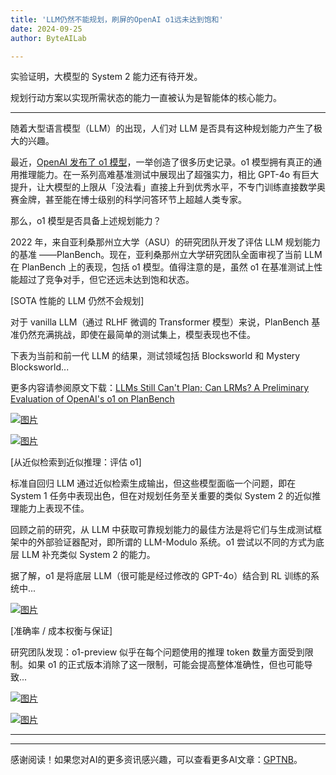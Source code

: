 ```yaml
---
title: 'LLM仍然不能规划，刷屏的OpenAI o1远未达到饱和'
date: 2024-09-25
author: ByteAILab

---
```


实验证明，大模型的 System 2 能力还有待开发。

规划行动方案以实现所需状态的能力一直被认为是智能体的核心能力。

---
随着大型语言模型（LLM）的出现，人们对 LLM 是否具有这种规划能力产生了极大的兴趣。

最近，[OpenAI 发布了 o1 模型](http://mp.weixin.qq.com/s?__biz=MzA3MzI4MjgzMw==&amp;mid=2650934313&amp;idx=1&amp;sn=3e89923751621fed57602ffe4ba751f4&amp;chksm=84e7c857b3904141d5ef61e834efeb469e7982498aca47cfe92cadcf3912908754e752793c2a)，一举创造了很多历史记录。o1 模型拥有真正的通用推理能力。在一系列高难基准测试中展现出了超强实力，相比 GPT-4o 有巨大提升，让大模型的上限从「没法看」直接上升到优秀水平，不专门训练直接数学奥赛金牌，甚至能在博士级别的科学问答环节上超越人类专家。

那么，o1 模型是否具备上述规划能力？

2022 年，来自亚利桑那州立大学（ASU）的研究团队开发了评估 LLM 规划能力的基准 ——PlanBench。现在，亚利桑那州立大学研究团队全面审视了当前 LLM 在 PlanBench 上的表现，包括 o1 模型。值得注意的是，虽然 o1 在基准测试上性能超过了竞争对手，但它还远未达到饱和状态。

[SOTA 性能的 LLM 仍然不会规划]

对于 vanilla LLM（通过 RLHF 微调的 Transformer 模型）来说，PlanBench 基准仍然充满挑战，即使在最简单的测试集上，模型表现也不佳。

下表为当前和前一代 LLM 的结果，测试领域包括 Blocksworld 和 Mystery Blocksworld...

更多内容请参阅原文下载：[LLMs Still Can't Plan; Can LRMs? A Preliminary Evaluation of OpenAI's o1 on PlanBench](https://arxiv.org/pdf/2409.13373)

[![图片](https://image.jiqizhixin.com/uploads/editor/5b64ae38-76da-466e-bb77-2a64b2bbd6ae/640.png)](https://mmbiz.qpic.cn/sz_mmbiz_png/KmXPKA19gW94YALpSt7pGOl72C3AweLadhBNef7G3yh4XYOKflSUPe1PJ52pKHIqyBibrbhCpuI2BHOpiczUBYkA/640?wx_fmt=png&amp;from=appmsg)

[![图片](https://image.jiqizhixin.com/uploads/editor/139649a3-e425-4876-9a3d-ad42640481cc/640.png)](https://mmbiz.qpic.cn/sz_mmbiz_png/KmXPKA19gW94YALpSt7pGOl72C3AweLaq1QBPLhtSDjl4IajmrYDibWGG0NEczicpYcRm72wodPBYn6YdN3w1iaYw/640?wx_fmt=png&amp;from=appmsg)

[从近似检索到近似推理：评估 o1]

标准自回归 LLM 通过近似检索生成输出，但这些模型面临一个问题，即在 System 1 任务中表现出色，但在对规划任务至关重要的类似 System 2 的近似推理能力上表现不佳。

回顾之前的研究，从 LLM 中获取可靠规划能力的最佳方法是将它们与生成测试框架中的外部验证器配对，即所谓的 LLM-Modulo 系统。o1 尝试以不同的方式为底层 LLM 补充类似 System 2 的能力。

据了解，o1 是将底层 LLM（很可能是经过修改的 GPT-4o）结合到 RL 训练的系统中...

[![图片](https://image.jiqizhixin.com/uploads/editor/11a373bb-2fa6-4546-b8e5-538c6f3ff755/640.png)](https://mmbiz.qpic.cn/sz_mmbiz_png/KmXPKA19gW94YALpSt7pGOl72C3AweLa7ypicg6WReWQ45JtHOVIoVPIOLXJUtgoHeGDEicOjYWIDhia7IicHLSQ4A/640?wx_fmt=png&amp;from=appmsg)

[准确率 / 成本权衡与保证]

研究团队发现：o1-preview 似乎在每个问题使用的推理 token 数量方面受到限制。如果 o1 的正式版本消除了这一限制，可能会提高整体准确性，但也可能导致...

[![图片](https://image.jiqizhixin.com/uploads/editor/0a6445a7-ebad-4e4d-989b-dae94e15afbd/640.png)](https://mmbiz.qpic.cn/sz_mmbiz_png/KmXPKA19gW94YALpSt7pGOl72C3AweLaHtibJyiatK7SwhO61d3N6Xv2rkiayzMcBA2FzuUGPR762NVtibvnXWS1dQ/640?wx_fmt=png)

[![图片](https://image.jiqizhixin.com/uploads/editor/4fd0042e-ed82-4525-9018-bffd88f7201e/640.png)](https://mmbiz.qpic.cn/sz_mmbiz_png/KmXPKA19gW94YALpSt7pGOl72C3AweLalslKhF9QYt9HxiaBEgCOovpO11r2Mia3Iicjf5jibDZaTO1gL42VcmCgxA/640?wx_fmt=png)

---
---
感谢阅读！如果您对AI的更多资讯感兴趣，可以查看更多AI文章：[GPTNB](https://gptnb.com)。